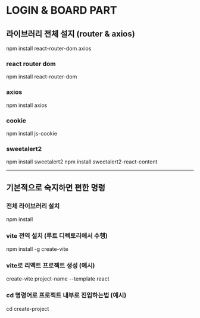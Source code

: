 # LOGIN & BOARD PART

## 라이브러리 전체 설지 (router & axios)
npm install react-router-dom axios

### react router dom
npm install react-router-dom

### axios
npm install axios

### cookie
npm install js-cookie

### sweetalert2
npm install sweetalert2
npm install sweetalert2-react-content

----------------------------------------------
## 기본적으로 숙지하면 편한 명령

### 전체 라이브러리 설치
npm install

### vite 전역 설치 (루트 디렉토리에서 수행)
npm install -g create-vite

### vite로 리액트 프로젝트 생성 (예시)
create-vite project-name --template react

### cd 명령어로 프로젝트 내부로 진입하는법 (예시)
cd create-project


